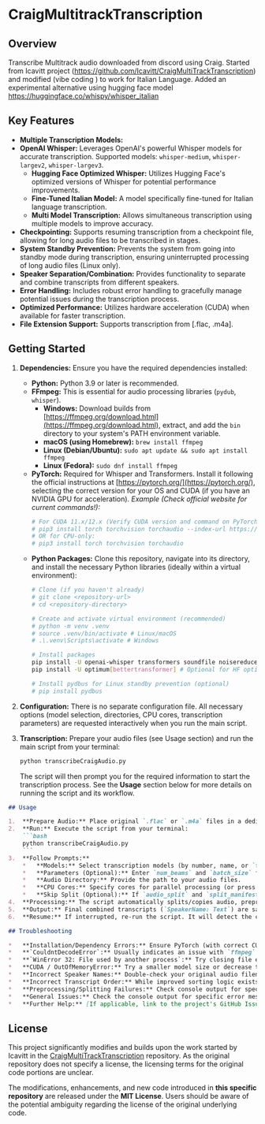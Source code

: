 # CraigMultitrackTranscription

## Overview

Transcribe Multitrack audio downloaded from discord using Craig. Started from Icavitt project (https://github.com/Icavitt/CraigMultiTrackTranscription) and modified (vibe coding ) to work for Italian Language. Added an experimental alternative using hugging face model https://huggingface.co/whispy/whisper_italian

## Key Features

*   **Multiple Transcription Models:**
*   **OpenAI Whisper:** Leverages OpenAI's powerful Whisper models for accurate transcription. Supported models: `whisper-medium`, `whisper-largev2`, `whisper-largev3`.
    *   **Hugging Face Optimized Whisper:** Utilizes Hugging Face's optimized versions of Whisper for potential performance improvements.
    *   **Fine-Tuned Italian Model:** A model specifically fine-tuned for Italian language transcription.
    *   **Multi Model Transcription:**  Allows simultaneous transcription using multiple models to improve accuracy.
*   **Checkpointing:** Supports resuming transcription from a checkpoint file, allowing for long audio files to be transcribed in stages.
*   **System Standby Prevention:**  Prevents the system from going into standby mode during transcription, ensuring uninterrupted processing of long audio files (Linux only).
*   **Speaker Separation/Combination:**  Provides functionality to separate and combine transcripts from different speakers.
*   **Error Handling:**  Includes robust error handling to gracefully manage potential issues during the transcription process.
*   **Optimized Performance:**  Utilizes hardware acceleration (CUDA) when available for faster transcription.
*   **File Extension Support:** Supports transcription from [.flac, .m4a].

## Getting Started

1.  **Dependencies:** Ensure you have the required dependencies installed:
    *   **Python:** Python 3.9 or later is recommended.
    *   **FFmpeg:** This is essential for audio processing libraries (`pydub`, `whisper`).
        *   **Windows:** Download builds from [https://ffmpeg.org/download.html](https://ffmpeg.org/download.html), extract, and add the `bin` directory to your system's PATH environment variable.
        *   **macOS (using Homebrew):** `brew install ffmpeg`
        *   **Linux (Debian/Ubuntu):** `sudo apt update && sudo apt install ffmpeg`
        *   **Linux (Fedora):** `sudo dnf install ffmpeg`
    *   **PyTorch:** Required for Whisper and Transformers. Install it following the official instructions at [https://pytorch.org/](https://pytorch.org/), selecting the correct version for your OS and CUDA (if you have an NVIDIA GPU for acceleration).
        *Example (Check official website for current commands!):*
        ```bash
        # For CUDA 11.x/12.x (Verify CUDA version and command on PyTorch website!)
        # pip3 install torch torchvision torchaudio --index-url https://download.pytorch.org/whl/cu118
        # OR for CPU-only:
        # pip3 install torch torchvision torchaudio
        ```
    *   **Python Packages:** Clone this repository, navigate into its directory, and install the necessary Python libraries (ideally within a virtual environment):
        ```bash
        # Clone (if you haven't already)
        # git clone <repository-url>
        # cd <repository-directory>

        # Create and activate virtual environment (recommended)
        # python -m venv .venv
        # source .venv/bin/activate # Linux/macOS
        # .\.venv\Scripts\activate # Windows

        # Install packages
        pip install -U openai-whisper transformers soundfile noisereduce pydub numpy
        pip install -U optimum[bettertransformer] # Optional for HF optimization

        # Install pydbus for Linux standby prevention (optional)
        # pip install pydbus
        ```

2.  **Configuration:** There is no separate configuration file. All necessary options (model selection, directories, CPU cores, transcription parameters) are requested interactively when you run the main script.

3.  **Transcription:** Prepare your audio files (see Usage section) and run the main script from your terminal:
    ```bash
    python transcribeCraigAudio.py
    ```
    The script will then prompt you for the required information to start the transcription process. See the **Usage** section below for more details on running the script and its workflow.

```markdown
## Usage

1.  **Prepare Audio:** Place original `.flac` or `.m4a` files in a dedicated directory. Ensure speaker names are identifiable in filenames (e.g., `1-SpeakerName.flac`).
2.  **Run:** Execute the script from your terminal:
    ```bash
    python transcribeCraigAudio.py
    ```
3.  **Follow Prompts:**
    *   **Models:** Select transcription models (by number, name, or `tutti`).
    *   **Parameters (Optional):** Enter `num_beams` and `batch_size` for Hugging Face models (or press Enter for defaults).
    *   **Audio Directory:** Provide the path to your audio files.
    *   **CPU Cores:** Specify cores for parallel processing (or press Enter for default).
    *   **Skip Split (Optional):** If `audio_split` and `split_manifest.json` exist from a previous run, you can choose to skip the splitting/copying phase.
4.  **Processing:** The script automatically splits/copies audio, preprocesses chunks (parallel), transcribes using selected models (GPU if available), saves progress (`transcription_checkpoint.json`), and combines results.
5.  **Output:** Final combined transcripts (`SpeakerName: Text`) are saved in model-specific subdirectories within `transcription_output`.
6.  **Resume:** If interrupted, re-run the script. It will detect the checkpoint and ask to resume.
```

```markdown
## Troubleshooting

*   **Installation/Dependency Errors:** Ensure PyTorch (with correct CUDA version if applicable), `ffmpeg`, and all packages listed in *Getting Started* are installed correctly. Verify `ffmpeg` is in your system's PATH.
*   **`CouldntDecodeError`:** Usually indicates an issue with `ffmpeg`. Check installation and PATH. The audio file might also be corrupted.
*   **`WinError 32: File used by another process`:** Try closing file explorers or antivirus software accessing the output directories. The script includes delays, but persistent locks might require a system restart.
*   **CUDA / OutOfMemoryError:** Try a smaller model size or decrease the `batch_size` parameter during the interactive prompts. Ensure your GPU drivers and PyTorch CUDA version are compatible.
*   **Incorrect Speaker Names:** Double-check your original audio filenames match the `[number]-[SpeakerName]...` pattern.
*   **Incorrect Transcript Order:** While improved sorting logic exists, perfect ordering is hard. Timestamp inaccuracies from the ASR model are the likely cause for remaining issues.
*   **Preprocessing/Splitting Failures:** Check console output for specific errors from `pydub`, `noisereduce`, or `soundfile`. Ensure sufficient disk space.
*   **General Issues:** Check the console output for specific error messages. If reporting an issue, please include the full console output and details about your environment (OS, Python version, hardware).
*   **Further Help:** [If applicable, link to the project's GitHub Issues page or documentation]
```

## License

This project significantly modifies and builds upon the work started by Icavitt in the [CraigMultiTrackTranscription](https://github.com/Icavitt/CraigMultiTrackTranscription) repository. As the original repository does not specify a license, the licensing terms for the original code portions are unclear.

The modifications, enhancements, and new code introduced in **this specific repository** are released under the **MIT License**. Users should be aware of the potential ambiguity regarding the license of the original underlying code.

